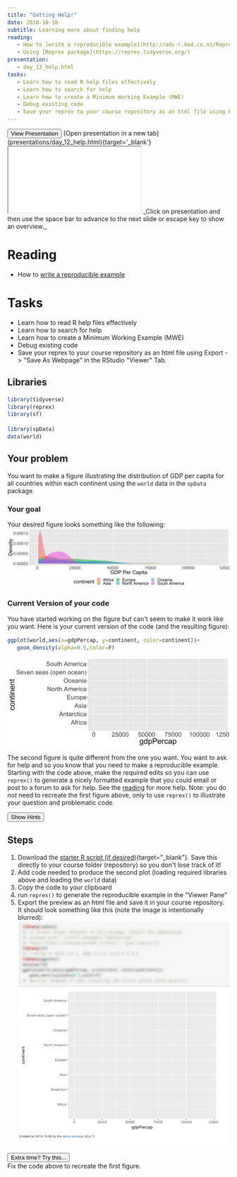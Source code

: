 ```yaml
---
title: "Getting Help!"
date: 2018-10-10 
subtitle: Learning more about finding help
reading:
   - How to [write a reproducible example](http://adv-r.had.co.nz/Reproducibility.html)
   - Using [Reprex package](https://reprex.tidyverse.org/)
presentation:
   - day_12_help.html
tasks:
   - Learn how to read R help files effectively
   - Learn how to search for help
   - Learn how to create a Minimum Working Example (MWE)
   - Debug existing code
   - Save your reprex to your course repository as an html file using Export -> "Save As Webpage" in the RStudio "Viewer" Tab.
---
```





<div class='extraswell'>
  <button data-toggle='collapse' class='btn btn-link' data-target='#pres'>View Presentation </button>      [Open presentation in a new tab](presentations/day_12_help.html){target='_blank'}
<div id='pres' class='collapse'>
<div class='embed-responsive embed-responsive-16by9'>
  <iframe class='embed-responsive-item' src='presentations/day_12_help.html' allowfullscreen></iframe>
  _Click on presentation and then use the space bar to advance to the next slide
   or escape key to show an overview._
</div>
</div>
</div>


# Reading

- How to [write a reproducible example](http://adv-r.had.co.nz/Reproducibility.html)

# Tasks

- Learn how to read R help files effectively
- Learn how to search for help
- Learn how to create a Minimum Working Example (MWE)
- Debug existing code
- Save your reprex to your course repository as an html file using Export -> "Save As Webpage" in the RStudio "Viewer" Tab.

## Libraries


```r
library(tidyverse)
library(reprex)
library(sf)

library(spData)
data(world)
```

## Your problem

You want to make a figure illustrating the distribution of GDP per capita for all countries within each continent using the `world` data in the `spData` package.  

### Your goal
Your desired figure looks something like the following:
![](CS_07_files/figure-html/unnamed-chunk-3-1.png)<!-- -->

### Current Version of your code
You have started working on the figure but can't seem to make it work like you want.  Here is your current version of the code (and the resulting figure):


```r
ggplot(world,aes(x=gdpPercap, y=continent, color=continent))+
   geom_density(alpha=0.5,color=F)
```

![](CS_07_files/figure-html/unnamed-chunk-4-1.png)<!-- -->

The second figure is quite different from the one you want.  You want to ask for help and so you know that you need to make a reproducible example.  Starting with the code above, make the required edits so you can use `reprex()` to generate a nicely formatted example that you could email or post to a forum to ask for help.  See the [reading](https://reprex.tidyverse.org/) for more help. Note: you do _not_ need to recreate the first figure above, only to use `reprex()` to illustrate your question and problematic code.

<div class="well">
<button data-toggle="collapse" class="btn btn-primary btn-sm round" data-target="#demo1">Show Hints</button>
<div id="demo1" class="collapse">

## Steps
1. Download the [<i class="fa fa-file-code-o fa-1x" aria-hidden="true"></i> starter R script (if desired)](scripts/CS_07_nocomments.R){target="_blank"}.  Save this directly to your course folder (repository) so you don't lose track of it!
2. Add code needed to produce the second plot (loading required libraries above and loading the `world` data)
2. Copy the code to your clipboard
3. run `reprex()` to generate the reproducible example in the "Viewer Pane"
4. Export the preview as an html file and save it in your course repository.  It should look something like this (note the image is intentionally blurred):
![](assets/reprex.png)

</div>
</div>


<div class="extraswell">
<button data-toggle="collapse" class="btn btn-link" data-target="#extras">
Extra time? Try this...
</button>
<div id="extras" class="collapse">
Fix the code above to recreate the first figure.
</div>
</div>
